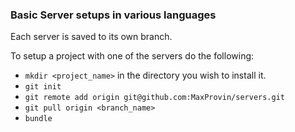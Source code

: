 ### Basic Server setups in various languages
Each server is saved to its own branch.

To setup a project with one of the servers do the following:

- `mkdir <project_name>` in the directory you wish to install it.
- `git init`
- `git remote add origin git@github.com:MaxProvin/servers.git`
- `git pull origin <branch_name>`
- `bundle`